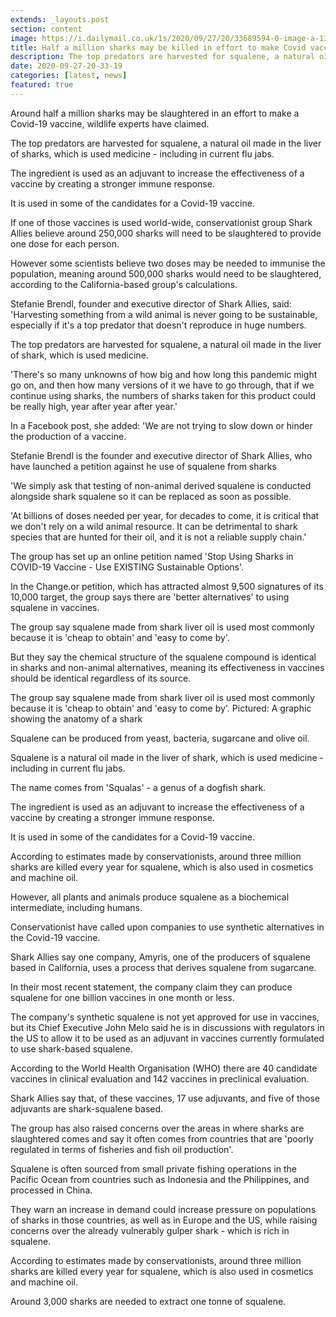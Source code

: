 ```yaml
---
extends: _layouts.post
section: content
image: https://i.dailymail.co.uk/1s/2020/09/27/20/33689594-0-image-a-130_1601234049024.jpg 
title: Half a million sharks may be killed in effort to make Covid vaccine, wildlife experts say 
description: The top predators are harvested for squalene, a natural oil made in the liver of sharks, which is listed as an ingredient on a number of  candidates for the Covid-19 vaccine. 
date: 2020-09-27-20-33-19 
categories: [latest, news] 
featured: true 
--- 
```

Around half a million sharks may be slaughtered in an effort to make a Covid-19 vaccine, wildlife experts have claimed.

The top predators are harvested for squalene, a natural oil made in the liver of sharks, which is used medicine - including in current flu jabs.

The ingredient is used as an adjuvant to increase the effectiveness of a vaccine by creating a stronger immune response.

It is used in some of the candidates for a Covid-19 vaccine.

If one of those vaccines is used world-wide, conservationist group Shark Allies believe around 250,000 sharks will need to be slaughtered to provide one dose for each person.  

However some scientists believe two doses may be needed to immunise the population, meaning around 500,000 sharks would need to be slaughtered, according to the California-based group's calculations.  

Stefanie Brendl, founder and executive director of Shark Allies, said: 'Harvesting something from a wild animal is never going to be sustainable, especially if it's a top predator that doesn't reproduce in huge numbers.

The top predators are harvested for squalene, a natural oil made in the liver of shark, which is used medicine.



'There's so many unknowns of how big and how long this pandemic might go on, and then how many versions of it we have to go through, that if we continue using sharks, the numbers of sharks taken for this product could be really high, year after year after year.'

In a Facebook post, she added: 'We are not trying to slow down or hinder the production of a vaccine.

Stefanie Brendl is the founder and executive director of Shark Allies, who have launched a petition against he use of squalene from sharks

'We simply ask that testing of non-animal derived squalene is conducted alongside shark squalene so it can be replaced as soon as possible.

'At billions of doses needed per year, for decades to come, it is critical that we don't rely on a wild animal resource. It can be detrimental to shark species that are hunted for their oil, and it is not a reliable supply chain.'

The group has set up an online petition named 'Stop Using Sharks in COVID-19 Vaccine - Use EXISTING Sustainable Options'.

In the Change.or petition, which has attracted almost 9,500 signatures of its 10,000 target, the group says there are 'better alternatives' to using squalene in vaccines.

The group say squalene made from shark liver oil is used most commonly because it is 'cheap to obtain' and 'easy to come by'.

But they say the chemical structure of the squalene compound is identical in sharks and non-animal alternatives, meaning its effectiveness in vaccines should be identical regardless of its source.

The group say squalene made from shark liver oil is used most commonly because it is 'cheap to obtain' and 'easy to come by'. Pictured: A graphic showing the anatomy of a shark

Squalene can be produced from yeast, bacteria, sugarcane and olive oil.

Squalene is a natural oil made in the liver of shark, which is used medicine - including in current flu jabs.

The name comes from 'Squalas' - a genus of a dogfish shark. 

The ingredient is used as an adjuvant to increase the effectiveness of a vaccine by creating a stronger immune response.

It is used in some of the candidates for a Covid-19 vaccine.

According to estimates made by conservationists, around three million sharks are killed every year for squalene, which is also used in cosmetics and machine oil.

However, all plants and animals produce squalene as a biochemical intermediate, including humans.

Conservationist have called upon companies to use synthetic alternatives in the Covid-19 vaccine. 

Shark Allies say one company, Amyris, one of the producers of squalene based in California, uses a process that derives squalene from sugarcane.

In their most recent statement, the company claim they can produce squalene for one billion vaccines in one month or less.

The company's synthetic squalene is not yet approved for use in vaccines, but its Chief Executive John Melo said he is in discussions with regulators in the US to allow it to be used as an adjuvant in vaccines currently formulated to use shark-based squalene. 

According to the World Health Organisation (WHO) there are 40 candidate vaccines in clinical evaluation and 142 vaccines in preclinical evaluation.

Shark Allies say that, of these vaccines, 17 use adjuvants, and five of those adjuvants are shark-squalene based.

The group has also raised concerns over the areas in where sharks are slaughtered comes and say it often comes from countries that are 'poorly regulated in terms of fisheries and fish oil production'.

Squalene is often sourced from small private fishing operations in the Pacific Ocean from countries such as Indonesia and the Philippines, and processed in China. 

They warn an increase in demand could increase pressure on populations of sharks in those countries, as well as in Europe and the US, while raising concerns over the already vulnerably gulper shark - which is rich in squalene.  

According to estimates made by conservationists, around three million sharks are killed every year for squalene, which is also used in cosmetics and machine oil. 

Around 3,000 sharks are needed to extract one tonne of squalene. 

